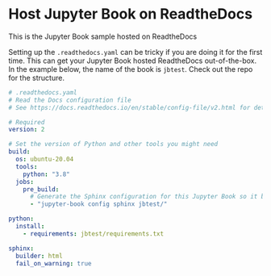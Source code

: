 # Host Jupyter Book on ReadtheDocs

This is the Jupyter Book sample hosted on ReadtheDocs

Setting up the `.readthedocs.yaml` can be tricky if you are doing it for the first time.
This can get your Jupyter Book hosted ReadtheDocs out-of-the-box.
In the example below, the name of the book is `jbtest`. Check out the repo for the structure.


```yaml
# .readthedocs.yaml
# Read the Docs configuration file
# See https://docs.readthedocs.io/en/stable/config-file/v2.html for details

# Required
version: 2

# Set the version of Python and other tools you might need
build:
  os: ubuntu-20.04
  tools:
    python: "3.8"
  jobs:
    pre_build:
      # Generate the Sphinx configuration for this Jupyter Book so it builds.
      - "jupyter-book config sphinx jbtest/"

python:
  install:
    - requirements: jbtest/requirements.txt

sphinx:
  builder: html
  fail_on_warning: true

```

```{tableofcontents}
```
